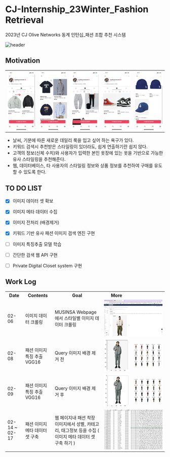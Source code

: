 # CJ-Internship_23Winter_Fashion Retrieval
2023년 CJ Olive Networks 동계 인턴십_패션 조합 추천 시스템

![header](https://capsule-render.vercel.app/api?type=Rounded&color=gradient&height=100&section=footer&text=2023년%20CJ%20Olive%20Networks%20동계인턴십%20Image%20Retrieval%20&fontSize=30)

## Motivation
<div>
  <table>
    <tr>
      <td><img alt="아우터" src="https://github.com/B-JayU/CJ-Internship_23Winter/blob/main/ReadMe_IMG/Outer.png" /></td>
      <td><img alt="상의" src="https://github.com/B-JayU/CJ-Internship_23Winter/blob/main/ReadMe_IMG/Upper.png" /></td>
      <td><img alt="하의" src="https://github.com/B-JayU/CJ-Internship_23Winter/blob/main/ReadMe_IMG/Pants.png" /></td>
      <td><img alt="신발" src="https://github.com/B-JayU/CJ-Internship_23Winter/blob/main/ReadMe_IMG/Shoes.png" /></td>
      <td><img alt="악세사리" src="https://github.com/B-JayU/CJ-Internship_23Winter/blob/main/ReadMe_IMG/Acc.png" /></td>
    <tr>
  </table>
  
  - 날씨, 기분에 따른 새로운 데일리 룩을 입고 싶어 하는 욕구가 있다.
  - 키워드 검색시 추천받은 스타일링이 있더라도, 쉽게 연출하기란 쉽지 않다.
  - 고객의 정보(신체 수치)와 사용자가 입력한 본인 옷장에 있는 옷을 기반으로 가능한 유사 스타일링을 추천해준다.
  - 웹, 데이터베이스, 타 사용자의 스타일링 정보와 상품 정보를 추천하여 구매를 유도할 수 있도록 한다.

</div>

## TO DO LIST

- [x] 이미지 데이터 셋 확보
- [x] 이미지 메타 데이터 수집
- [x] 이미지 전처리 (배경제거)
- [x] 키워드 기반 유사 패션 이미지 검색 엔진 구현
- [ ] 이미지 특징추출 모델 학습
- [ ] 간단한 검색 웹 API 구현
- [ ] Private Digital Closet system 구현



## Work Log
<div>
<table>
  <th> Date </th>
  <th> Contents </th>
  <th> Goal </th>
  <th> More </th>
  <tr>
    <td> 02-06 </td>
    <td> 이미지 데이터 크롤링 </td>
    <td> 
        MUSINSA Webpage에서 스타일별 이미지 데이터 크롤링
    </td>
    <td colspan=2> <img src="https://github.com/B-JayU/CJ-Internship_23Winter/blob/main/ReadMe_IMG/crawling.png"/> </td>
  </tr>
  
  <tr>
    <td> 02-08 </td>
    <td> 패션 이미지 특징 추출  VGG16 </td>
    <td> Query 이미지 배경 제거 전 </td>
    <td> <img src="https://github.com/B-JayU/CJ-Internship_23Winter/blob/main/ReadMe_IMG/original_img.png"/> </td>
    <td> <img src="https://github.com/B-JayU/CJ-Internship_23Winter/blob/main/ReadMe_IMG/original_ret.png"/> </td>
  </tr>
  <tr>
    <td> 02-09 </td>
    <td> 패션 이미지 특징 추출  VGG16 </td>
    <td> Query 이미지 배경 제거 후 </td>
    <td> <img src="https://github.com/B-JayU/CJ-Internship_23Winter/blob/main/ReadMe_IMG/removed_img.png"/> </td>
    <td> <img src="https://github.com/B-JayU/CJ-Internship_23Winter/blob/main/ReadMe_IMG/removed_ret.png"/> </td>
  </tr>
  <tr>
    <td> 02-14 ~ 02-17 </td>
    <td> 패션 이미지 메타 데이터셋 구축 </td>
    <td> 웹 페이지내 패션 착장 이미지에서 성별, 카테고리, 태그정보 등을 수집 ( 이미지 메타 데이터 셋 구축 하기 ) </td>
    <td colspan=2> <img src="https://github.com/B-JayU/CJ-Internship_23Winter/blob/main/ReadMe_IMG/metadata.png"/></td>
  </tr>
</div> 
